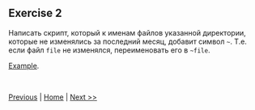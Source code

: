 ## Exercise 2

Написать скрипт, который к именам файлов указанной директории, которые не изменялись за последний месяц, добавит символ `~`. Т.е. если файл `file` не изменялся, переименовать его в `~file`.

[Example](src/example02.sh).

<br>

[Previous](exercise01.md) | [Home](/readme.md) | [Next >>](exercise03.md)

